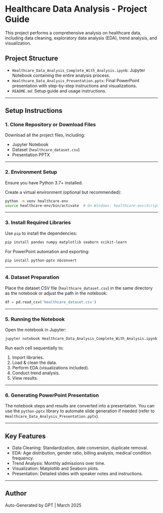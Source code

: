 
# Healthcare Data Analysis - Project Guide

This project performs a comprehensive analysis on healthcare data, including data cleaning, exploratory data analysis (EDA), trend analysis, and visualization.

## Project Structure

- `Healthcare_Data_Analysis_Complete_With_Analysis.ipynb`: Jupyter Notebook containing the entire analysis process.
- `Healthcare_Data_Analysis_Presentation.pptx`: Final PowerPoint presentation with step-by-step instructions and visualizations.
- `README.md`: Setup guide and usage instructions.

---

## Setup Instructions

### 1. **Clone Repository or Download Files**

Download all the project files, including:
- Jupyter Notebook
- Dataset (`healthcare_dataset.csv`)
- Presentation PPTX

---

### 2. **Environment Setup**

Ensure you have Python 3.7+ installed.

Create a virtual environment (optional but recommended):

```bash
python -m venv healthcare-env
source healthcare-env/bin/activate  # On Windows: healthcare-env\Scripts\activate
```

---

### 3. **Install Required Libraries**

Use `pip` to install the dependencies:

```bash
pip install pandas numpy matplotlib seaborn scikit-learn
```

For PowerPoint automation and exporting:

```bash
pip install python-pptx nbconvert
```

---

### 4. **Dataset Preparation**

Place the dataset CSV file (`healthcare_dataset.csv`) in the same directory as the notebook or adjust the path in the notebook:

```python
df = pd.read_csv('healthcare_dataset.csv')
```

---

### 5. **Running the Notebook**

Open the notebook in Jupyter:

```bash
jupyter notebook Healthcare_Data_Analysis_Complete_With_Analysis.ipynb
```

Run each cell sequentially to:

1. Import libraries.
2. Load & clean the data.
3. Perform EDA (visualizations included).
4. Conduct trend analysis.
5. View results.

---

### 6. **Generating PowerPoint Presentation**

The notebook steps and results are converted into a presentation. You can use the `python-pptx` library to automate slide generation if needed (refer to `Healthcare_Data_Analysis_Presentation.pptx`).

---

## Key Features

- Data Cleaning: Standardization, date conversion, duplicate removal.
- EDA: Age distribution, gender ratio, billing analysis, medical condition frequency.
- Trend Analysis: Monthly admissions over time.
- Visualization: Matplotlib and Seaborn plots.
- Presentation: Detailed slides with speaker notes and instructions.

---

## Author

Auto-Generated by GPT | March 2025

